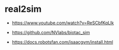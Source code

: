 # real2sim

- https://www.youtube.com/watch?v=ReSCbfKqLlk

- https://github.com/NVlabs/biotac_sim

- https://docs.robotsfan.com/isaacgym/install.html
